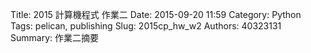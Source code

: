 Title: 2015 計算機程式 作業二
Date: 2015-09-20 11:59
Category: Python
Tags: pelican, publishing
Slug: 2015cp_hw_w2
Authors: 40323131
Summary: 作業二摘要

